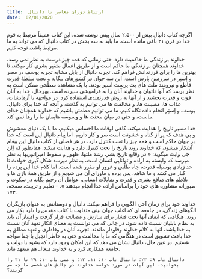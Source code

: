 ```yaml
---
title:  ارتباط دوران معاصر با دانیال
date:  02/01/2020
---
```


اگرچه کتاب دانیال بیش از ۲٫۵۰۰ سال پیش نوشته شده، این کتاب عمیقاً مرتبط به قوم خدا در قرن ۲۱ باقی مانده است. ما باید به سه بخش در کتاب دانیال که می تواند به ما مرتبط باشد، توجه کنیم.

خداوند بر زندگی ما حاکمیت دارد. حتی زمانی که همه چیز درست به نظر نمی رسد، خداوند همچنان بر زندگی ما حاکم است و از طریق اعمال متغیر بشری کار میکند، تا بهترین ها را برای فرزندانش فراهم کند. تجربه دانیال از بابل مشابه تجربه یوسف در مصر و اِستِر در سرزمین پارس است. این سه جوان در کشورهای بیگانه و تحت سلطهٔ قدرت قاطع و نیرومند ملت های بت پرست اسیر بودند. با یک مشاهده سطحی ممکن است به نظر برسد که آنها ناتوان و خداوند آنان را به فراموشی سپرده است. بهرحال، خدا به آنان قوت و قدرت بخشید و از آنها به روش قدرتمندی استفاده کرد. در مواجهه با آزمایشات، عذاب ها، مصیبت ها، و مخالفت ها می توانیم به گذشته و آنچه که خدا برای دانیال، یوسف و اِستِر انجام داده نگاه کنیم. ما می توانیم مطمئن باشیم که خداوند همچنان خدای ماست، و حتی در میان محنت ها و وسوسه هایمان ما را رها نمی کند.

خدا مسیر تاریخ را هدایت میکند. گاهی اوقات ما احساس میکنیم، ما با یک دنیای مغشوش و بی هدف که پر از گناه و خشونت است سر و کار داریم. اما پیام دانیال این است که خدا بر جهان حاکم است و همه چیز را تحت کنترل دارد، در هر فصلی از کتاب دانیال این پیغام آشکار میشود، که خداوند روند تاریخ را تحت کنترل دارد و هدایت میکند. همانطور که اِلن جی وایت میگوید: « در وقایع تاریخ بشر، رشد ملتها، ظهور و سقوط امپراتوریها به نظر میرسد که وابسته به اراده و توانایی انسان است، به نظر میرسد شکل گیری حوادث تا حد زیادی بوسیله قدرت، جاه طلبی و غرور او مقرر شده است. اما کلام خدا این پرده را کنار می کشد و ما شاهد، پس پرده و ماورای آن می شویم و از طریق همهٔ بازی ها و تلاطم های منافع بشری و قدرت و تمایلات انسانی، عوامل آن رحیم یگانه در سکوت و صبورانه مشاوره های خود را براساس اراده خدا انجام میدهند ». – تعلیم و تربیت، صفحه، ۱۷۳.

خداوند خود برای زمان آخر، الگویی را فراهم میکند. دانیال و دوستانش به عنوان بازیگران الگوهای زندگی، در جامعه ای که اغلب جهان بینی متفاوت با کتاب مقدس را دارد بکار می روند. هنگامی که ایمان آنها تحت فشار برای سازش و مصالحه قرار گرفت و امتیاز آن باید به نظام بابلیان نسبت داده شود، در جائی که می توانست به معنای انکار تعهد آنان نسبت به خدا باشد، آنها به کلام خداوند وفاودار ماندند. تجربه آنان در وفاداری و تعهد مطلق به خدا باعث تشویق است در هنگامی که ما با مخالفت و حتی به خاطر انجیل با جفا مواجه هستیم. در عین حال، دانیال نشان می دهد که این امکان وجود دارد که بشود با دولت و جامعه همکاری کرد و به خداوند متعال هم متعهد ماند.

`دانیال باب ۹: ۲۳؛ دانیال باب ۱۰: ۱۱، ۱۲؛ و متی باب ۱۰: ۲۹ تا ۳۱ را بخوانید. این آیات در مورد خواست خداوند در چالش های شخصی ما چه می گویند؟`